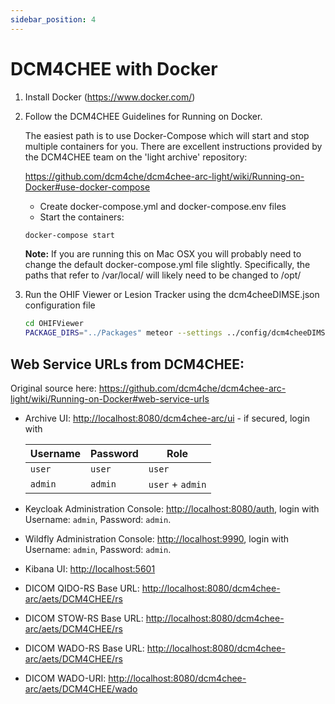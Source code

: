 ```yaml
---
sidebar_position: 4
---
```

# DCM4CHEE with Docker

1. Install Docker (https://www.docker.com/)
2. Follow the DCM4CHEE Guidelines for Running on Docker.

    The easiest path is to use Docker-Compose which will start and stop multiple containers for you. There are excellent instructions provided by the DCM4CHEE team on the 'light archive' repository:

    https://github.com/dcm4che/dcm4chee-arc-light/wiki/Running-on-Docker#use-docker-compose

    * Create docker-compose.yml and docker-compose.env files
    * Start the containers:

    ```` bash
    docker-compose start
    ````

    **Note:** If you are running this on Mac OSX you will probably need to change the default docker-compose.yml file slightly. Specifically, the paths that refer to /var/local/ will likely need to be changed to /opt/

3. Run the OHIF Viewer or Lesion Tracker using the dcm4cheeDIMSE.json configuration file

    ````bash
    cd OHIFViewer
    PACKAGE_DIRS="../Packages" meteor --settings ../config/dcm4cheeDIMSE.json
    ````

## Web Service URLs from DCM4CHEE:
Original source here: https://github.com/dcm4che/dcm4chee-arc-light/wiki/Running-on-Docker#web-service-urls

 - Archive UI: <http://localhost:8080/dcm4chee-arc/ui> - if secured, login with

     Username | Password | Role
     --- | --- | ---
     `user` | `user` | `user`
     `admin` | `admin` | `user` + `admin`
 - Keycloak Administration Console: <http://localhost:8080/auth>, login with Username: `admin`, Password: `admin`.
 - Wildfly Administration Console: <http://localhost:9990>, login with Username: `admin`, Password: `admin`.
 - Kibana UI: <http://localhost:5601>
 - DICOM QIDO-RS Base URL: <http://localhost:8080/dcm4chee-arc/aets/DCM4CHEE/rs>
 - DICOM STOW-RS Base URL: <http://localhost:8080/dcm4chee-arc/aets/DCM4CHEE/rs>
 - DICOM WADO-RS Base URL: <http://localhost:8080/dcm4chee-arc/aets/DCM4CHEE/rs>
 - DICOM WADO-URI: <http://localhost:8080/dcm4chee-arc/aets/DCM4CHEE/wado>

